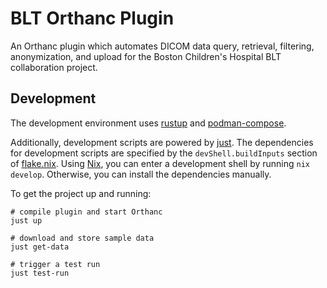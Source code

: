 # BLT Orthanc Plugin

An Orthanc plugin which automates DICOM data query, retrieval, filtering, anonymization, and upload
for the Boston Children's Hospital BLT collaboration project.

## Development

The development environment uses [rustup](https://rustup.rs/)
and [podman-compose](https://github.com/containers/podman-compose).

Additionally, development scripts are powered by [just](https://just.systems/).
The dependencies for development scripts are specified by the `devShell.buildInputs`
section of [flake.nix](./flake.nix). Using [Nix](https://nixos.org/), you can enter
a development shell by running `nix develop`. Otherwise, you can install the
dependencies manually.

To get the project up and running:

```shell
# compile plugin and start Orthanc
just up

# download and store sample data
just get-data

# trigger a test run
just test-run
```
